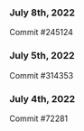 ### July 8th, 2022

Commit #245124

### July 5th, 2022

Commit #314353


### July 4th, 2022

Commit #72281
